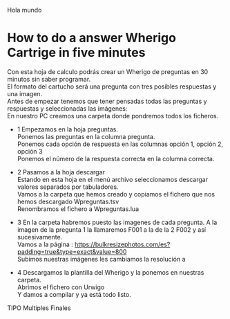 Hola mundo
# How to do a answer Wherigo Cartrige in five minutes
Con esta hoja de calculo podrás crear un Wherigo de preguntas en 30 minutos sin saber programar.								
El formato del cartucho será una pregunta con tres posibles respuestas y una imagen.								
Antes de empezar tenemos que tener pensadas todas las preguntas y respuestas y seleccionadas las imágenes:								
En nuestro PC creamos una carpeta donde pondremos todos los ficheros.								
- 1	Empezamos en la hoja preguntas.							
		Ponemos las preguntas en la columna pregunta.						
		Ponemos cada opción de respuesta en las columnas opción 1, opción 2, opción 3						
		Ponemos el número de la respuesta correcta en la columna  correcta.						
- 2	Pasamos a la hoja descargar							
		Estando en esta hoja en el menú archivo seleccionamos descargar valores separados por tabuladores.						
		Vamos a la carpeta que hemos creado y copiamos el fichero que nos hemos descargado Wpreguntas.tsv						
		Renombramos el fichero a Wpreguntas.lua						
- 3	En la carpeta habremos puesto las imagenes de cada pregunta. A la imagen de la pregunta 1 la llamaremos F001 a la de la 2 F002 y así sucesivamente.							
		Vamos a la página :	https://bulkresizephotos.com/es?padding=true&type=exact&value=800					
		Subimos nuestras imágenes  les cambiamos la resolución a 						
								
- 4	Descargamos la plantilla del Wherigo y la ponemos en nuestras carpeta.							
		Abrimos el fichero con Urwigo 						
		Y damos a compilar y ya está todo listo.						
								
								
TIPO		Multiples Finales
